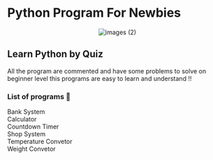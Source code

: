 <h1> Python Program For Newbies </h1>
<div align="center">
  
![images (2)](https://github.com/user-attachments/assets/679c5db5-a790-4f57-b32a-3ce985f31ba4) 
  
</div>
<h2> Learn Python by Quiz </h2>
All the program are commented and have some problems to solve on beginner level this programs are easy to learn and understand !!
<h3> List of programs  🛒 </h3>
Bank System <br>
Calculator <br>
Countdown Timer <br>
Shop System <br>
Temperature Convetor <br>
Weight Convetor <br>


